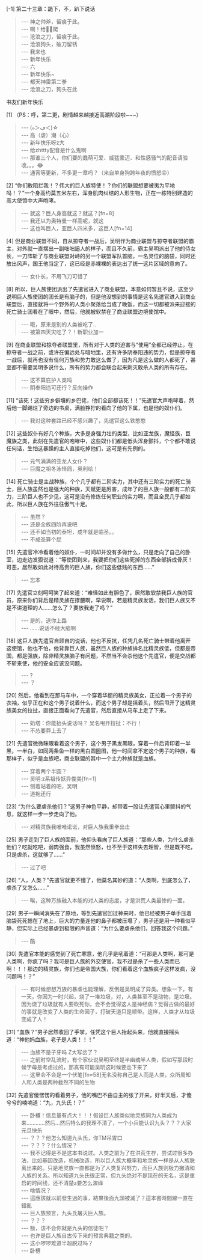 
[-1] 第二十三章：跪下，不，趴下说话
>--- 神之帅斧，留痕于此。<br>
>--- 啊！给👴🏻爬<br>
>--- 沧浪之刀，留痕于此。<br>
>--- 沧浪狗头，破刀留锈<br>
>--- 我来也<br>
>--- 新年快乐<br>
>--- 六<br>
>--- 新年快乐~<br>
>--- 都天神雷第二拳<br>
>--- 沧浪之刀，狗头在此



书友们新年快乐<br>

[1] （PS：呼，第二更，剧情越来越接近高潮阶段啦~~~）
>--- (๑＞ڡ＜)☆<br>
>--- 高（虐）潮（心）<br>
>--- 新年快乐呀z大<br>
>--- 给zhttty配音是什么鬼啊<br>
>--- 那谁三个人，你们要的蠢萌可爱、威猛豪迈、和性感骚气的配音请验收。。。😂<br>
>--- 通宵等更新，不多更一章吗？（来自单身狗跨年夜的愤怒😠）<br>

[2] “你们敢阻拦我！？伟大的巨人族特使！？你们的联盟想要被夷为平地吗！？”一个身高约莫五米左右，浑身肌肉纠结的人形生物，正在一栋特别建造的高大使馆中大声咆哮。
>--- 就这？巨人身高就这？就这？[fn=8]<br>
>--- 我还以为奥特曼一样高呢，就这<br>
>--- 这也叫巨人，亚巨人四米多，这巨人[fn=14]<br>

[4] 但是商业联盟不同，自从掠夺者一战后，吴明作为商业联盟与掠夺者联盟的霸主，对外就一直摆出一副咄咄逼人的样子，而且不久前，霸主吴明派出了他的侍女长，一刀阵斩了与商业联盟对峙的另一个联盟军队首脑，一名灵位的脑袋，同时还放出风声，国王他当定了，这已经是赤裸裸的表达出了统一这片区域的意向了。
>--- 女仆长，不用飞刀可惜了<br>

[8] 所以，巨人族使团派出了先遣官进入了商业联盟，本意如何暂且不说，这至少说明巨人族使团的团长是有脑子的，但是他没想到的事情是这名先遣官进入到商业联盟后，直接就将一个野外的人类小聚落给当成了晚饭，而这一切都被派来迎接的死亡骑士团看在了眼中，然后，他就被软禁在了商业联盟边境使馆中。
>--- 哦，原来是别的人类被吃了..<br>
>--- 被第四天灾吃了？！新职业加一<br>

[9] 在商业联盟和掠夺者联盟里，所有对于人类的迫害与“使用”全都已经停止，在掠夺者一战之前，或许在偏远处与暗地里，还有许多阴奉阳违的势力，但是掠夺者一战后，就再也没有任何万族和势力敢这么做了，因为凡是这么做的人都死了，甚至都不需要吴明多说什么，所有的势力都会联合起来剿灭敢杀人类的所有存在。
>--- 这不算庇护人类吗<br>
>--- 阴奉阳违可还行？反向操作<br>

[11] “该死！这些穷乡僻壤的乡巴佬，他们全部都该死！！”先遣官大声咆哮着，然后他一脚踢烂了旁边的书桌，满脸狰狞的看向了他的下属，也是他的奴仆们。
>--- 我对这种套路已经不感兴趣了，先遣官这么铁憨憨<br>

[12] 这些奴仆有好几个种族，大多是身强力壮的类型，比如亚龙族，魔怪族，巨魔族之类，此刻在先遣官的咆哮中，这些奴仆们都是低头浑身颤抖，个个都不敢说任何话，生怕这暴躁的主人直接吃掉他们，这可是有先例的。
>--- 元气满满的亚龙人女仆？<br>
>--- 巨魔之祖冬泳怪鸽，奥利给！<br>

[14] 死亡骑士是主战种族，个个几乎都有二阶实力，其中还有三阶实力的死亡骑士，巨人族虽然也是强大的种族，天赋更是厉害，成年了的巨人族一般都有二阶实力，三阶巨人也不少见，这可是没有修炼任何职业的实力啊，而且全民几乎都如此，所以巨人族在外往往傲气十足。
>--- 虽然？<br>
>--- 还是全族四阶再说吧<br>
>--- 还不如当初的泰坦，成年就是临圣。。<br>
>--- 不成圣算个屁<br>

[15] 先遣官冷冷看着他的奴仆，一时间却并没有多做什么，只是走向了自己的卧室，边走边发狠说道：“等使团到来，我要把你们这些死掉的东西全部拆成骨灰！可恶，居然敢如此对待高贵的巨人族，你们这些低贱的东西……”
>--- 忘本<br>

[17] 先遣官立刻呵呵笑了起来道：“难怪如此有胆色了，居然敢软禁我巨人族的官员，原来你们背后是精灵族在撑腰啊，早说啊，若是精灵族发话，我们巨人族又不是不讲道理的人……怎么了？要放我走了吗？”
>--- 是的，送你上路<br>
>--- ……说话不经大脑啊<br>

[18] 这巨人族先遣官自顾自的说话，他也不反抗，任凭几名死亡骑士带着他离开这使馆，他也不怕，他背靠巨人族，虽然巨人族的种族排名比精灵族低，但都是帝国，都是强族，除非精灵族脑子有问题，不然当不会杀他这个先遣官，便是交战都不斩来使，他的安全应该没问题。
>--- ?<br>
>--- ？<br>

[20] 然后，他看到在那马车中，一个穿着华丽的精灵族美女，正拉着一个男子的衣袖，似乎正在和这个男子说着什么，而这个男子却是摇着头，然后甩开了这精灵族美女的拉扯，直接正面看向了先遣官，然后直接从马车上走了下来。
>--- 奶塔：你能抬头说话吗？
吴名甩开拉扯：不行！<br>
>--- 不怂要莽上去了<br>

[21] 先遣官微微眯眼看着这个男子，这个男子黑发黑眼，穿着一件后背印着一半黑，一半白，如同两条鱼一样的黑白圆圈图，他一时间拿不定这个男子的种族，看那样子，似乎是血族吧，商业联盟的其中一个主力种族就是血族。
>--- 穿着两个半圆？<br>
>--- 吴明:z系祖传妖异俊美[fn=1]<br>
>--- 侧着站着的吧，吴明<br>
>--- 道袍还行<br>

[23] “为什么要虐杀他们？”这男子神色平静，却带着一股让先遣官心里颤抖的气息，就这样一步一步走向了他。
>--- 对精灵族我唯唯诺诺，对巨人族我重拳出击<br>

[25] 男子走到了巨人族的面前，他仰头看向了巨人族道：“那些人类，为什么虐杀他们？吃就吃吧，弱肉强食，我虽然愤怒，也不至于这样失去理智，但是既不吃，只是虐杀，这就够了……”
>--- 过了吧<br>

[26] “人，人类？”先遣官就更不懂了，他莫名其妙的道：“人类啊，到底怎么了，虐杀了又怎么……”
>--- 唉，这种万族融入本能的对人类的态度，才是洪荒人类最惨的一面。<br>

[29] 男子一瞬间消失在了原地，等到先遣官回过神来时，他已经被男子单手压着脑袋死死摁在了地上，巨大的力量连他的鼻子都被压塌了，男子还是用一种看似平静，但实际上已经暴虐到极限的声音道：“为什么要虐杀他们，回答我这个问题。”
>--- 酷<br>

[30] 先遣官本能的感觉到了死亡寒意，他几乎是吼着道：“可那是人类啊，那可是人类啊，你疯了吗？我可是巨人族的外交使官，我不过是杀了一些人类而已啊！！！那边的精灵族，你们也是帝国大族，你们看着这个血族疯子这样发疯，没问题吗！？”
>--- 有时候想想万族的暴虐也能理解，反倒是吴明成了异类。想象一下，有一天，你因为一时兴起，烧了一堆垃圾，对，人类甚至不是动物，是垃圾。因为烧了垃圾就有人要砍死你，会不会觉得这人是神经病？觉得古做的最好的事就是改变了人类的生命因子，打破天道只是顺带。这样，人类才从垃圾变成了人！<br>

[31] “血族？”男子居然收回了手掌，任凭这个巨人抬起头来，他就直接摇头道：“神他妈血族，老子是人类！！！”
>--- 血族不是子牙吗 Z大写岔了？<br>
>--- 之前时空乱流时，有个家伙说吴明至终是半幽魂半人类，假如写那段时候字母是考虑过的，那真有可能吴明这时候要怂下来了<br>
>--- 这里会不会是一个伏笔[fn=58]无名没称自己是人而是人类，众所周知人和人类是两种截然不同的生物<br>

[32] 先遣官傻愣愣的看着男子，他的嘴巴不由自主的张了开来，好半天后，才傻兮兮的喃喃道：“九，九头氏！？”
>--- 卧槽！信息量有点大！！！假设巨人族类似地灵族同为人类成为来…………然后…然后特么的我理不清了，一个小兵能认识九头？？？大家元旦快乐<br>
>--- ？？？他怎么知道九头氏，你TM吊胃口<br>
>--- ？？？？什么情况？<br>
>--- 我不记得是不是这本书说过。人类之前为了在洪荒生存，尝试过很多办法，比如基因改造，机械改造，所以巨人族大概率和地灵族一样是从人族脱离出来的。只是地灵族一直都是为了人类复兴努力，而巨人族则极力撇清和人族的关系。所以知道九头氏很正常，但九头绝对不是现在的无名，这是重启的时间线，还不清楚z要怎么演绎<br>
>--- 啥情况？<br>
>--- 這應該就以前發生過的事，結果後面九頭被滅了？這本書時間線一直在錯亂<br>
>--- 巨人族预言，九头氏屠灭巨人族。<br>
>--- ？？？<br>
>--- 额，该不会你就是九头的信徒吧？<br>
>--- 也许是巨人族自古传下来的预言典籍之类的。<br>
>--- 这小啰啰难道半超脱过吗？<br>
>--- 卧槽<br>
